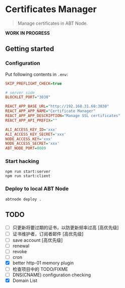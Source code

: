# Certificates Manager

> Manage certificates in ABT Node.

**WORK IN PROGRESS**

## Getting started

### Configuration

Put following contents in `.env`:

```ini
SKIP_PREFLIGHT_CHECK=true

# server side
BLOCKLET_PORT="3030"

REACT_APP_BASE_URL="http://192.168.31.60:3030"
REACT_APP_APP_NAME="Certificate Manager"
REACT_APP_APP_DESCRIPTION="Manage SSL certificates"
REACT_APP_API_PREFIX=""

ALI_ACCESS_KEY_ID='xxx'
ALI_ACCESS_KEY_SECRET='xxx'
NODE_ACCESS_KEY='xxx'
NODE_ACCESS_SECRET='xxx'
ABT_NODE_PORT=8089
```

### Start hacking

```shell
npm run start:server
npm run start:client
```

### Deploy to local ABT Node

```shell
abtnode deploy .
```

## TODO

- [ ] 只更新将要过期的证书，以防更新频率过高 [高优先级]
- [ ] 证书维护者，订阅者邮件 [高优先级]
- [ ] save account [高优先级]
- [ ] renewal
- [ ] revoke
- [ ] cron
- [x] better http-01 memory plugin
- [ ] 检查项目中的 TODO/FIXME
- [ ] DNS(CNAME) configuration checking
- [x] Domain List